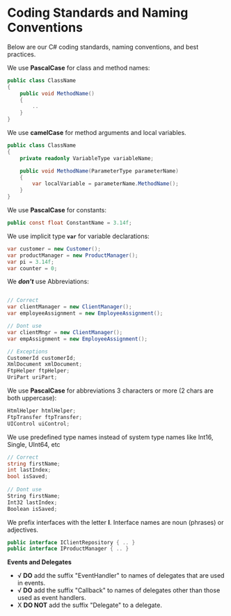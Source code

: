 ﻿# Coding Standards and Naming Conventions

Below are our C# coding standards, naming conventions, and best practices.

We use **PascalCase** for class and method names:

```csharp
public class ClassName
{
    public void MethodName()
    {
        ..
    }    
}
```
We use **camelCase** for method arguments and local variables.

```csharp
public class ClassName
{
    private readonly VariableType variableName;

    public void MethodName(ParameterType parameterName)
    {
        var localVariable = parameterName.MethodName();                
    }
}
```


We use **PascalCase** for constants:
```csharp
public const float ConstantName = 3.14f;
```

We use implicit type **`var`** for variable declarations:
```csharp
var customer = new Customer();
var productManager = new ProductManager();
var pi = 3.14f;
var counter = 0;
```

We ***don't*** use Abbreviations:
```csharp

// Correct
var clientManager = new ClientManager();
var employeeAssignment = new EmployeeAssignment();

// Dont use
var clientMngr = new ClientManager();
var empAssignment = new EmployeeAssignment();

// Exceptions
CustomerId customerId;
XmlDocument xmlDocument;
FtpHelper ftpHelper;
UriPart uriPart;
```

We use **PascalCase** for abbreviations 3 characters or more (2 chars are both uppercase):
```csharp
HtmlHelper htmlHelper;
FtpTransfer ftpTransfer;
UIControl uiControl;
```

We use predefined type names instead of system type names like Int16, Single, UInt64, etc
```csharp
// Correct
string firstName;
int lastIndex;
bool isSaved;
 
// Dont use
String firstName;
Int32 lastIndex;
Boolean isSaved;
```

We prefix interfaces with the letter **I**. Interface names are noun (phrases) or adjectives.
```csharp
public interface IClientRepository { .. }
public interface IProductManager { .. }
```

**Events and Delegates**

- √ **DO** add the suffix "EventHandler" to names of delegates that are used in events.
- √ **DO** add the suffix "Callback" to names of delegates other than those used as event handlers. 
- X **DO NOT** add the suffix "Delegate" to a delegate.


